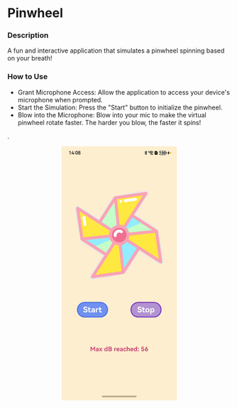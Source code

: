# Pinwheel
### Description
A fun and interactive application that simulates a pinwheel spinning based on your breath!

### How to Use
* Grant Microphone Access: Allow the application to access your device's microphone when prompted.
* Start the Simulation: Press the "Start" button to initialize the pinwheel.
* Blow into the Microphone: Blow into your mic to make the virtual pinwheel rotate faster. The harder you blow, the faster it spins!

.<div align=center><img src="screenshots/pinwheel.jpg" width="260"></div>
